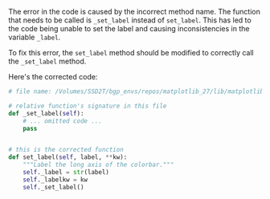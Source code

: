The error in the code is caused by the incorrect method name. The function that needs to be called is `_set_label` instead of `set_label`. This has led to the code being unable to set the label and causing inconsistencies in the variable `_label`.

To fix this error, the `set_label` method should be modified to correctly call the `_set_label` method. 

Here's the corrected code:

```python
# file name: /Volumes/SSD2T/bgp_envs/repos/matplotlib_27/lib/matplotlib/colorbar.py

# relative function's signature in this file
def _set_label(self):
    # ... omitted code ...
    pass


# this is the corrected function
def set_label(self, label, **kw):
    """Label the long axis of the colorbar."""
    self._label = str(label)
    self._labelkw = kw
    self._set_label()
```